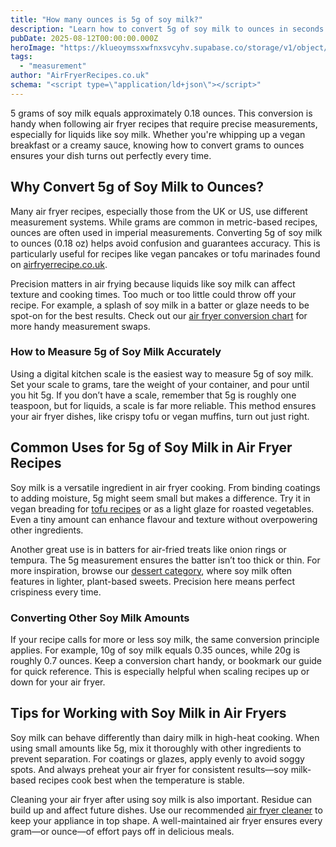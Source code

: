 ```yaml
---
title: "How many ounces is 5g of soy milk?"
description: "Learn how to convert 5g of soy milk to ounces in seconds. Perfect for air fryer recipes and precise measurements. Get accurate results now!"
pubDate: 2025-08-12T00:00:00.000Z
heroImage: "https://klueoymssxwfnxsvcyhv.supabase.co/storage/v1/object/public/md/how-many-ounces-is-5g-of-soy-milk-597242c8.webp"
tags:
  - "measurement"
author: "AirFryerRecipes.co.uk"
schema: "<script type=\"application/ld+json\"></script>"
---
```


<p>5 grams of soy milk equals approximately 0.18 ounces. This conversion is handy when following air fryer recipes that require precise measurements, especially for liquids like soy milk. Whether you're whipping up a vegan breakfast or a creamy sauce, knowing how to convert grams to ounces ensures your dish turns out perfectly every time.</p>

<h2>Why Convert 5g of Soy Milk to Ounces?</h2>  
<p>Many air fryer recipes, especially those from the UK or US, use different measurement systems. While grams are common in metric-based recipes, ounces are often used in imperial measurements. Converting 5g of soy milk to ounces (0.18 oz) helps avoid confusion and guarantees accuracy. This is particularly useful for recipes like vegan pancakes or tofu marinades found on <a href=https://www.airfryerrecipe.co.uk/recipes>airfryerrecipe.co.uk</a>.</p>  

<p>Precision matters in air frying because liquids like soy milk can affect texture and cooking times. Too much or too little could throw off your recipe. For example, a splash of soy milk in a batter or glaze needs to be spot-on for the best results. Check out our <a href=https://www.airfryerrecipe.co.uk/air-fryer-conversion-chart>air fryer conversion chart</a> for more handy measurement swaps.</p>  

<h3>How to Measure 5g of Soy Milk Accurately</h3>  
<p>Using a digital kitchen scale is the easiest way to measure 5g of soy milk. Set your scale to grams, tare the weight of your container, and pour until you hit 5g. If you don’t have a scale, remember that 5g is roughly one teaspoon, but for liquids, a scale is far more reliable. This method ensures your air fryer dishes, like crispy tofu or vegan muffins, turn out just right.</p>  

<h2>Common Uses for 5g of Soy Milk in Air Fryer Recipes</h2>  
<p>Soy milk is a versatile ingredient in air fryer cooking. From binding coatings to adding moisture, 5g might seem small but makes a difference. Try it in vegan breading for <a href=https://www.airfryerrecipe.co.uk/recipe-category/tofu>tofu recipes</a> or as a light glaze for roasted vegetables. Even a tiny amount can enhance flavour and texture without overpowering other ingredients.</p>  

<p>Another great use is in batters for air-fried treats like onion rings or tempura. The 5g measurement ensures the batter isn’t too thick or thin. For more inspiration, browse our <a href=https://www.airfryerrecipe.co.uk/recipe-category/dessert>dessert category</a>, where soy milk often features in lighter, plant-based sweets. Precision here means perfect crispiness every time.</p>  

<h3>Converting Other Soy Milk Amounts</h3>  
<p>If your recipe calls for more or less soy milk, the same conversion principle applies. For example, 10g of soy milk equals 0.35 ounces, while 20g is roughly 0.7 ounces. Keep a conversion chart handy, or bookmark our guide for quick reference. This is especially helpful when scaling recipes up or down for your air fryer.</p>  

<h2>Tips for Working with Soy Milk in Air Fryers</h2>  
<p>Soy milk can behave differently than dairy milk in high-heat cooking. When using small amounts like 5g, mix it thoroughly with other ingredients to prevent separation. For coatings or glazes, apply evenly to avoid soggy spots. And always preheat your air fryer for consistent results—soy milk-based recipes cook best when the temperature is stable.</p>  

<p>Cleaning your air fryer after using soy milk is also important. Residue can build up and affect future dishes. Use our recommended <a href=https://www.airfryerrecipe.co.uk/air-fryer-cleaner>air fryer cleaner</a> to keep your appliance in top shape. A well-maintained air fryer ensures every gram—or ounce—of effort pays off in delicious meals.</p>